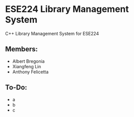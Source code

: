 # ESE224 Library Management System
C++ Library Management System for ESE224

## Members:
 - Albert Bregonia
 - Xiangfeng Lin
 - Anthony Felicetta

## To-Do:
 - a
 - b
 - c
